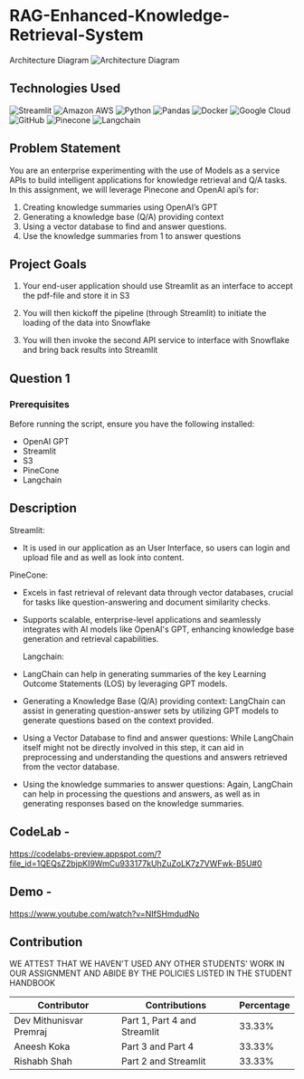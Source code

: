 # RAG-Enhanced-Knowledge-Retrieval-System
Architecture Diagram
![Architecture Diagram](https://github.com/BigDataIA-Spring2024-Sec1-Team1/Assignment5/blob/main/part2architecturediagram.jpg)

## Technologies Used

![Streamlit](https://img.shields.io/badge/Streamlit-FF4B4B?style=for-the-badge&logo=Streamlit&logoColor=white)
![Amazon AWS](https://img.shields.io/badge/Amazon_AWS-FF9900?style=for-the-badge&logo=amazonaws&logoColor=white)
![Python](https://img.shields.io/badge/Python-3776AB?style=for-the-badge&logo=Python&logoColor=white)
![Pandas](https://img.shields.io/badge/Pandas-150458?style=for-the-badge&logo=pandas&logoColor=white)
![Docker](https://img.shields.io/badge/Docker-2496ED?style=for-the-badge&logo=Docker&logoColor=white)
![Google Cloud](https://img.shields.io/badge/Google_Cloud-4285F4?style=for-the-badge&logo=google-cloud&logoColor=white)
![GitHub](https://img.shields.io/badge/GitHub-100000?style=for-the-badge&logo=github&logoColor=white)
![Pinecone](https://img.shields.io/badge/Pinecone-<COLOR_CODE>?style=for-the-badge&logoColor=white)
![Langchain](https://img.shields.io/badge/Langchain-<COLOR_CODE>?style=for-the-badge&logoColor=white)


## Problem Statement
You are an enterprise experimenting with the use of Models as a service APIs
to build intelligent applications for knowledge retrieval and Q/A tasks.
In this assignment, we will leverage Pinecone and OpenAI api’s for:
1. Creating knowledge summaries using OpenAI’s GPT
2. Generating a knowledge base (Q/A) providing context
3. Using a vector database to find and answer questions.
4. Use the knowledge summaries from 1 to answer questions


## Project Goals
1. Your end-user application should use Streamlit as an interface to accept the pdf-file and store it in S3

2. You will then kickoff the pipeline (through Streamlit) to initiate the loading of the data into Snowflake

3. You will then invoke the second API service to interface with Snowflake and bring back results into Streamlit

## Question 1

### Prerequisites

Before running the script, ensure you have the following installed:
- OpenAI GPT
- Streamlit
- S3
- PineCone
- Langchain

## Description

Streamlit:

- It is used in our application as an User Interface, so users can login and upload file and as well as look into content.


PineCone:
- Excels in fast retrieval of relevant data through vector databases, crucial for tasks like question-answering and document similarity checks.
- Supports scalable, enterprise-level applications and seamlessly integrates with AI models like OpenAI's GPT, enhancing knowledge base generation and retrieval capabilities.

  Langchain:
- LangChain can help in generating summaries of the key Learning Outcome Statements (LOS) by leveraging GPT models.
- Generating a Knowledge Base (Q/A) providing context: LangChain can assist in generating question-answer sets by utilizing GPT models to generate questions based on the context provided.
- Using a Vector Database to find and answer questions: While LangChain itself might not be directly involved in this step, it can aid in preprocessing and understanding the questions and answers retrieved from the vector database.
- Using the knowledge summaries to answer questions: Again, LangChain can help in processing the questions and answers, as well as in generating responses based on the knowledge summaries.


## CodeLab - 
https://codelabs-preview.appspot.com/?file_id=1QEQsZ2bjpKI9WmCu933177kUhZuZoLK7z7VWFwk-B5U#0

## Demo - 
https://www.youtube.com/watch?v=NIfSHmdudNo

  ## Contribution
WE ATTEST THAT WE HAVEN'T USED ANY OTHER STUDENTS' WORK IN OUR ASSIGNMENT AND ABIDE BY THE POLICIES LISTED IN THE STUDENT HANDBOOK

| Contributor | Contributions            | Percentage |
|-------------|--------------------------|------------|
| Dev Mithunisvar Premraj       | Part 1, Part 4 and Streamlit|33.33%|
| Aneesh Koka        | Part 3 and Part 4 | 33.33% |
| Rishabh Shah         | Part 2 and Streamlit| 33.33% |

